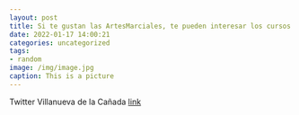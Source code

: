 ```yaml
---
layout: post
title: Si te gustan las ArtesMarciales, te pueden interesar los cursos de Taekwondo, Judo o DefensaPersonal para adultos que se imp...
date: 2022-01-17 14:00:21
categories: uncategorized
tags:
- random
image: /img/image.jpg
caption: This is a picture
---
```

Twitter Villanueva de la Cañada [link](https://twitter.com/AytoVDLCanada/status/1483071669409177609)
